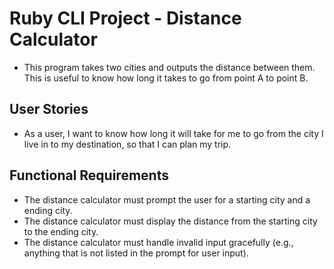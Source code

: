 # Ruby CLI Project - Distance Calculator

- This program takes two cities and outputs the distance between them. This is useful to know how long it takes to go from point A to point B.

## User Stories

- As a user, I want to know how long it will take for me to go from the city I live in to my destination, so that I can plan my trip.

## Functional Requirements
- The distance calculator must prompt the user for a starting city and a ending city. 
- The distance calculator must display the distance from the starting city to the ending city.
- The distance calculator must handle invalid input gracefully (e.g., anything that is not listed in the prompt for user input).
